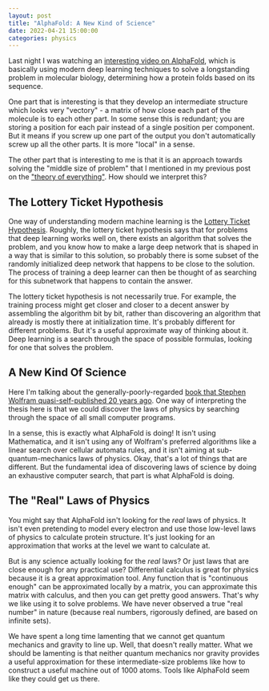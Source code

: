 ```yaml
---
layout: post
title: "AlphaFold: A New Kind of Science"
date: 2022-04-21 15:00:00
categories: physics
---
```


Last night I was watching an [interesting video on
AlphaFold](https://www.youtube.com/watch?v=B9PL__gVxLI), which is
basically using modern deep learning techniques to solve a
longstanding problem in molecular biology, determining how a protein
folds based on its sequence.

One part that is interesting is that they develop an intermediate
structure which looks very "vectory" - a matrix of how close each part
of the molecule is to each other part. In some sense this is
redundant; you are storing a position for each pair instead of a
single position per component. But it means if you screw up one part
of the output you don't automatically screw up all the other parts. It
is more "local" in a sense.

The other part that is interesting to me is that it is an approach
towards solving the "middle size of problem" that I mentioned in my
previous post on the ["theory of
everything"](/physics/2022/03/25/a-theory-of-everything.html). How
should we interpret this?

## The Lottery Ticket Hypothesis

One way of understanding modern machine learning is the [Lottery
Ticket
Hypothesis](https://roberttlange.github.io/posts/2020/06/lottery-ticket-hypothesis/). Roughly,
the lottery ticket hypothesis says that for problems that deep
learning works well on, there exists an algorithm that solves
the problem, and you know how to make a large deep network that is shaped in
a way that is similar to this solution, so probably there is some subset of the
randomly initialized deep network that happens to be close to the solution. The
process of training a deep learner can then be thought of as searching
for this subnetwork that happens to contain the answer.

The lottery ticket hypothesis is not necessarily true. For example,
the training process might get closer and closer to a decent answer by
assembling the algorithm bit by bit, rather than discovering an
algorithm that already is mostly there at initialization time. It's
probably different for different problems. But it's a useful
approximate way of thinking about it. Deep learning is a search
through the space of possible formulas, looking for one that solves
the problem.

## A New Kind Of Science

Here I'm talking about the generally-poorly-regarded [book that
Stephen Wolfram quasi-self-published 20 years
ago](https://en.wikipedia.org/wiki/A_New_Kind_of_Science). One way of
interpreting the thesis here is that we could discover the laws of
physics by searching through the space of all small computer programs.

In a sense, this is exactly what AlphaFold is doing! It isn't using
Mathematica, and it isn't using any of Wolfram's preferred algorithms
like a linear search over cellular automata rules, and it isn't aiming
at sub-quantum-mechanics laws of physics. Okay, that's a lot of things
that are different. But the fundamental idea of discovering laws of
science by doing an exhaustive computer search, that part is what
AlphaFold is doing.

## The "Real" Laws of Physics

You might say that AlphaFold isn't looking for the *real* laws of
physics. It isn't even pretending to model every electron and use those
low-level laws of physics to calculate protein structure. It's just
looking for an approximation that works at the level we want to
calculate at.

But is any science actually looking for the *real* laws? Or just laws
that are close enough for any practical use?
Differential calculus is great for physics because it is a great
approximation tool. Any function that is "continuous enough" can be
approximated locally by a matrix, you can approximate this matrix with
calculus, and then you can get pretty good answers. That's why we like
using it to solve problems. We have never observed a true "real
number" in nature (because real numbers, rigorously defined, are based
on infinite sets).

We have spent a long time lamenting that we cannot get quantum
mechanics and gravity to line up. Well, that doesn't really
matter. What we should be lamenting is that neither quantum mechanics
nor gravity provides a useful approximation for these
intermediate-size problems like how to construct a useful machine out
of 1000 atoms. Tools like AlphaFold seem like they could get us there.
